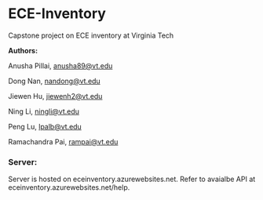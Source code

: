 # ECE-Inventory
Capstone project on ECE inventory at Virginia Tech

**Authors:**

Anusha Pillai,      anusha89@vt.edu

Dong Nan,	    nandong@vt.edu

Jiewen Hu,          jiewenh2@vt.edu

Ning Li,            ningli@vt.edu

Peng Lu,            lpalb@vt.edu

Ramachandra Pai,    rampai@vt.edu

### Server:

Server is hosted on eceinventory.azurewebsites.net. Refer to avaialbe API at eceinventory.azurewebsites.net/help.

